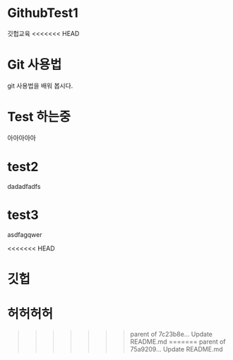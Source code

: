 # GithubTest1
깃헙교육
<<<<<<< HEAD

# Git 사용법
git 사용법을 배워 봅시다.

# Test 하는중
아아아아아

# test2
dadadfadfs

# test3

asdfagqwer

<<<<<<< HEAD
# 깃헙

허허허허
=======
>>>>>>> parent of 7c23b8e... Update README.md
=======
>>>>>>> parent of 75a9209... Update README.md
